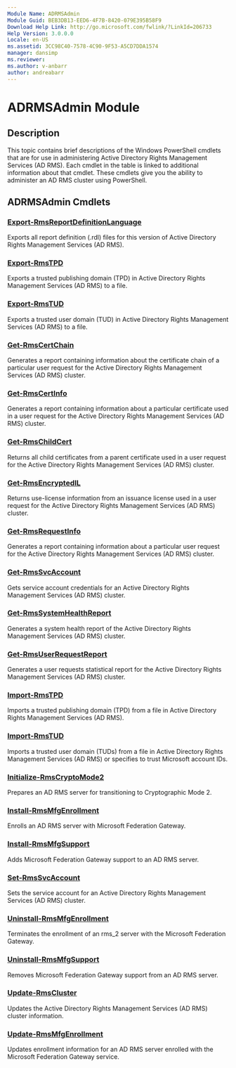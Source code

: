 ```yaml
---
Module Name: ADRMSAdmin
Module Guid: BEB3DB13-EED6-4F7B-8420-079E395B58F9
Download Help Link: http://go.microsoft.com/fwlink/?LinkId=206733
Help Version: 3.0.0.0
Locale: en-US
ms.assetid: 3CC98C40-7578-4C90-9F53-A5CD7DDA1574
manager: dansimp
ms.reviewer:
ms.author: v-anbarr
author: andreabarr
---
```


# ADRMSAdmin Module
## Description
This topic contains brief descriptions of the Windows PowerShell cmdlets that are for use in administering Active Directory Rights Management Services (AD RMS). Each cmdlet in the table is linked to additional information about that cmdlet. These cmdlets give you the ability to administer an AD RMS cluster using PowerShell.

## ADRMSAdmin Cmdlets
### [Export-RmsReportDefinitionLanguage](./Export-RmsReportDefinitionLanguage.md)
Exports all report definition (.rdl) files for this version of Active Directory Rights Management Services (AD RMS).

### [Export-RmsTPD](./Export-RmsTPD.md)
Exports a trusted publishing domain (TPD) in Active Directory Rights Management Services (AD RMS) to a file.

### [Export-RmsTUD](./Export-RmsTUD.md)
Exports a trusted user domain (TUD) in Active Directory Rights Management Services (AD RMS) to a file.

### [Get-RmsCertChain](./Get-RmsCertChain.md)
Generates a report containing information about the certificate chain of a particular user request for the Active Directory Rights Management Services (AD RMS) cluster.

### [Get-RmsCertInfo](./Get-RmsCertInfo.md)
Generates a report containing information about a particular certificate used in a user request for the Active Directory Rights Management Services (AD RMS) cluster.

### [Get-RmsChildCert](./Get-RmsChildCert.md)
Returns all child certificates from a parent certificate used in a user request for the Active Directory Rights Management Services (AD RMS) cluster.

### [Get-RmsEncryptedIL](./Get-RmsEncryptedIL.md)
Returns use-license information from an issuance license used in a user request for the Active Directory Rights Management Services (AD RMS) cluster.

### [Get-RmsRequestInfo](./Get-RmsRequestInfo.md)
Generates a report containing information about a particular user request for the Active Directory Rights Management Services (AD RMS) cluster.

### [Get-RmsSvcAccount](./Get-RmsSvcAccount.md)
Gets service account credentials for an Active Directory Rights Management Services (AD RMS) cluster.

### [Get-RmsSystemHealthReport](./Get-RmsSystemHealthReport.md)
Generates a system health report of the Active Directory Rights Management Services (AD RMS) cluster.

### [Get-RmsUserRequestReport](./Get-RmsUserRequestReport.md)
Generates a user requests statistical report for the Active Directory Rights Management Services (AD RMS) cluster.

### [Import-RmsTPD](./Import-RmsTPD.md)
Imports a trusted publishing domain (TPD) from a file in Active Directory Rights Management Services (AD RMS).

### [Import-RmsTUD](./Import-RmsTUD.md)
Imports a trusted user domain (TUDs) from a file in Active Directory Rights Management Services (AD RMS) or specifies to trust Microsoft account IDs.

### [Initialize-RmsCryptoMode2](./Initialize-RmsCryptoMode2.md)
Prepares an AD RMS server for transitioning to Cryptographic Mode 2.

### [Install-RmsMfgEnrollment](./Install-RmsMfgEnrollment.md)
Enrolls an AD RMS server with Microsoft Federation Gateway.

### [Install-RmsMfgSupport](./Install-RmsMfgSupport.md)
Adds Microsoft Federation Gateway support to an AD RMS server.

### [Set-RmsSvcAccount](./Set-RmsSvcAccount.md)
Sets the service account for an Active Directory Rights Management Services (AD RMS) cluster.

### [Uninstall-RmsMfgEnrollment](./Uninstall-RmsMfgEnrollment.md)
Terminates the enrollment of an rms_2 server with the Microsoft Federation Gateway.

### [Uninstall-RmsMfgSupport](./Uninstall-RmsMfgSupport.md)
Removes Microsoft Federation Gateway support from an AD RMS server.

### [Update-RmsCluster](./Update-RmsCluster.md)
Updates the Active Directory Rights Management Services (AD RMS) cluster information.

### [Update-RmsMfgEnrollment](./Update-RmsMfgEnrollment.md)
Updates enrollment information for an AD RMS server enrolled with the Microsoft Federation Gateway service.

